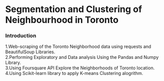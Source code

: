 # Segmentation and Clustering of Neighbourhood in Toronto

### Introduction     
1.Web-scraping of the Toronto Neighborhood data using requests and BeautifulSoup Libraries.          
2.Performing Exploratory and Data analysis Using the Pandas and Numpy Library.          
3.Using Foursquare API Explore the Neighborhoods of Toronto location.          
4.Using Scikit-learn library to apply K-means Clustering alogrithm.  
